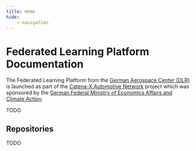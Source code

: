 ```yaml
---
title: Home
hide:
    - navigation
---
```


<!-- markdownlint-disable-next-line MD025 -->
# Federated Learning Platform Documentation

The Federated Learning Platform from the [German Aerospace Center (DLR)](https://www.dlr.de/en) is launched as
part of the [Catena-X Automotive Network](https://catena-x.net/en) project which was sponsored by the
[German Federal Ministry of Economics Affairs and Climate Action](https://www.bmwk.de/Navigation/EN/Home/home.html).

TODO

## Repositories

TODO

<!--

## Project layout

```text
mkdocs.yml    # The configuration file.
docs/
    index.md  # The documentation homepage.
    ...       # Other markdown pages, images and other files.
```

## Code

```python title="example.py" linenums="1" hl_lines="5 6"
import logging

logger = logging.getLogger("example")

if __name__ == "__main__":
    print("Hello World!")
```

=== "Latest"
    ``` sh
    pip install mkdocs-material
    ```

=== "9.x"
    ``` sh
    pip install mkdocs-material=="9.*" # (1)!
    ```

## PlantUML

````markdown
```plantuml
@startuml
Bob -> Alice : hello plantuml
@enduml
```

```plantuml source="training-process.puml"
```
````

```plantuml
@startuml
Bob -> Alice : hello plantuml
@enduml
```
-->
